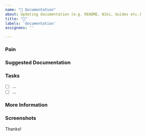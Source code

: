 ```yaml
---
name: "📝 Documentation"
about: Updating documentation (e.g. README, Wiki, Guides etc.)
title: "📝"
labels: 'documentation'
assignees: ''

---
```

<!-- These comments automatically delete -->
<!-- **Tip:** Delete parts that are not relevant -->

### Pain
<!-- Explain the pain you are experiencing -->

### Suggested Documentation
<!-- Short summary of the documentation that should be added -->

### Tasks
<!--Add GitHub tasks-->
- [ ] ...
- [ ] ...

### More Information
<!-- Add any other context here -->

### Screenshots
<!-- If applicable, add screenshots to help explain your problem. -->

Thanks!
